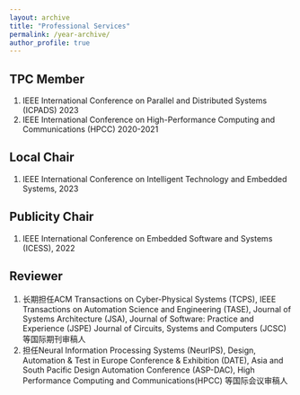 ```yaml
---
layout: archive
title: "Professional Services"
permalink: /year-archive/
author_profile: true
---
```


TPC Member
---------------
1. IEEE International Conference on Parallel and Distributed Systems (ICPADS) 2023
2. IEEE International Conference on High-Performance Computing and Communications (HPCC) 2020-2021


Local Chair
---------------
1. IEEE International Conference on Intelligent Technology and Embedded Systems, 2023


Publicity Chair
---------------
1. IEEE International Conference on Embedded Software and Systems (ICESS), 2022

Reviewer
---------------
1. 长期担任ACM Transactions on Cyber-Physical Systems (TCPS), IEEE Transactions on Automation Science and Engineering (TASE), Journal of Systems Architecture (JSA), Journal of Software: Practice and Experience (JSPE) Journal of Circuits, Systems and Computers (JCSC) 等国际期刊审稿人
2. 担任Neural Information Processing Systems (NeurIPS), Design, Automation & Test in Europe Conference & Exhibition (DATE), Asia and South Pacific Design Automation Conference (ASP-DAC), High Performance Computing and Communications(HPCC) 等国际会议审稿人

